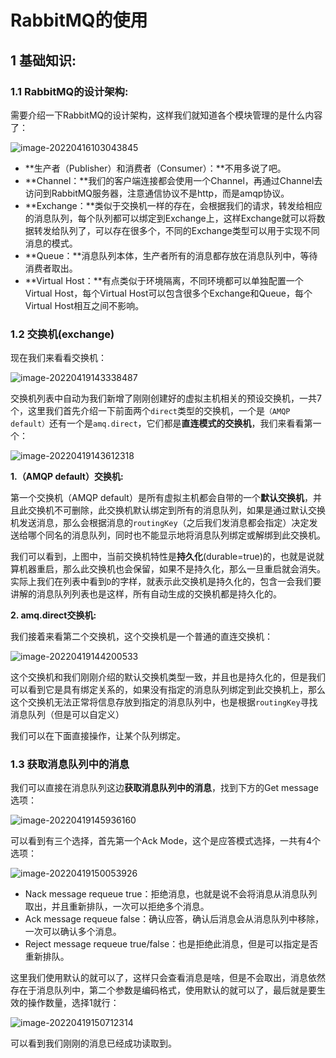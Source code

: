 # RabbitMQ的使用

## 1 基础知识:

### 1.1 RabbitMQ的设计架构:

需要介绍一下RabbitMQ的设计架构，这样我们就知道各个模块管理的是什么内容了：

![image-20220416103043845](https://image.itbaima.net/markdown/2023/03/08/j5kIgD9ZRQiGtd6.jpg)



- **生产者（Publisher）和消费者（Consumer）：**不用多说了吧。
- **Channel：**我们的客户端连接都会使用一个Channel，再通过Channel去访问到RabbitMQ服务器，注意通信协议不是http，而是amqp协议。
- **Exchange：**类似于交换机一样的存在，会根据我们的请求，转发给相应的消息队列，每个队列都可以绑定到Exchange上，这样Exchange就可以将数据转发给队列了，可以存在很多个，不同的Exchange类型可以用于实现不同消息的模式。
- **Queue：**消息队列本体，生产者所有的消息都存放在消息队列中，等待消费者取出。
- **Virtual Host：**有点类似于环境隔离，不同环境都可以单独配置一个Virtual Host，每个Virtual Host可以包含很多个Exchange和Queue，每个Virtual Host相互之间不影响。



### 1.2 交换机(exchange)

现在我们来看看交换机：

![image-20220419143338487](https://image.itbaima.net/markdown/2023/03/08/GDnFoizW86pC5l9.jpg)



交换机列表中自动为我们新增了刚刚创建好的虚拟主机相关的预设交换机，一共7个，这里我们首先介绍一下前面两个`direct`类型的交换机，一个是`（AMQP default）`还有一个是`amq.direct`，它们都是**直连模式的交换机**，我们来看看第一个：

![image-20220419143612318](https://image.itbaima.net/markdown/2023/03/08/lIpfxGjLPrOatE5.jpg)



**1.（AMQP default）交换机:**

第一个交换机（AMQP default）是所有虚拟主机都会自带的一个**默认交换机**，并且此交换机不可删除，此交换机默认绑定到所有的消息队列，如果是通过默认交换机发送消息，那么会根据消息的`routingKey`（之后我们发消息都会指定）决定发送给哪个同名的消息队列，同时也不能显示地将消息队列绑定或解绑到此交换机。

我们可以看到，上图中，当前交换机特性是**持久化**(durable=true)的，也就是说就算机器重启，那么此交换机也会保留，如果不是持久化，那么一旦重启就会消失。实际上我们在列表中看到`D`的字样，就表示此交换机是持久化的，包含一会我们要讲解的消息队列列表也是这样，所有自动生成的交换机都是持久化的。

**2. amq.direct交换机:**

我们接着来看第二个交换机，这个交换机是一个普通的直连交换机：

![image-20220419144200533](https://image.itbaima.net/markdown/2023/03/08/DnpENxIPgOUTSbM.jpg)



这个交换机和我们刚刚介绍的默认交换机类型一致，并且也是持久化的，但是我们可以看到它是具有绑定关系的，如果没有指定的消息队列绑定到此交换机上，那么这个交换机无法正常将信息存放到指定的消息队列中，也是根据`routingKey`寻找消息队列（但是可以自定义）

我们可以在下面直接操作，让某个队列绑定。

### 1.3 获取消息队列中的消息

我们可以直接在消息队列这边**获取消息队列中的消息**，找到下方的Get message选项：

![image-20220419145936160](https://image.itbaima.net/markdown/2023/03/08/emrY3SZ98CJRAOh.jpg)



可以看到有三个选择，首先第一个Ack Mode，这个是应答模式选择，一共有4个选项：

![image-20220419150053926](https://image.itbaima.net/markdown/2023/03/08/nrWPuoGRTp7F36e.jpg)



- Nack message requeue true：拒绝消息，也就是说不会将消息从消息队列取出，并且重新排队，一次可以拒绝多个消息。
- Ack message requeue false：确认应答，确认后消息会从消息队列中移除，一次可以确认多个消息。
- Reject message requeue true/false：也是拒绝此消息，但是可以指定是否重新排队。

这里我们使用默认的就可以了，这样只会查看消息是啥，但是不会取出，消息依然存在于消息队列中，第二个参数是编码格式，使用默认的就可以了，最后就是要生效的操作数量，选择1就行：

![image-20220419150712314](https://image.itbaima.net/markdown/2023/03/08/c6auDXoHFqZT9M2.jpg)



可以看到我们刚刚的消息已经成功读取到。